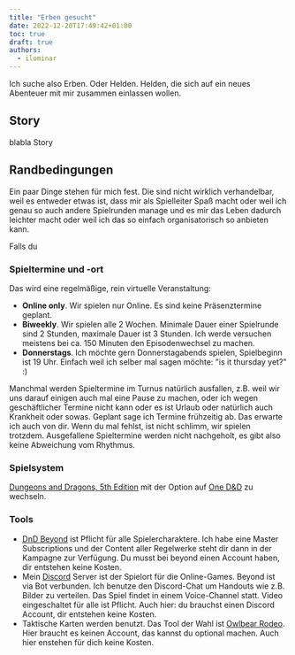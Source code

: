 ```yaml
---
title: "Erben gesucht"
date: 2022-12-20T17:49:42+01:00
toc: true
draft: true
authors:
  - ilominar
---
```


Ich suche also Erben. Oder Helden. Helden, die sich auf ein neues Abenteuer mit mir zusammen einlassen wollen.

## Story

blabla Story

## Randbedingungen

Ein paar Dinge stehen für mich fest. Die sind nicht wirklich verhandelbar, weil es entweder etwas ist, dass mir als Spielleiter Spaß macht oder weil ich genau so auch andere Spielrunden manage und es mir das Leben dadurch leichter macht oder weil ich das so einfach organisatorisch so anbieten kann.

Falls du 

### Spieltermine und -ort

Das wird eine regelmäßige, rein virtuelle Veranstaltung:

- **Online only**. Wir spielen nur Online. Es sind keine Präsenztermine geplant.
- **Biweekly**. Wir spielen alle 2 Wochen. Minimale Dauer einer Spielrunde sind 2 Stunden, maximale Dauer ist 3 Stunden. Ich werde versuchen meistens bei ca. 150 Minuten den Episodenwechsel zu machen.
- **Donnerstags**. Ich möchte gern Donnerstagabends spielen, Spielbeginn ist 19 Uhr. Einfach weil ich selber mal sagen möchte: "is it thursday yet?" :)

Manchmal werden Spieltermine im Turnus natürlich ausfallen, z.B. weil wir uns darauf einigen auch mal eine Pause zu machen, oder ich wegen geschäftlicher Termine nicht kann oder es ist Urlaub oder natürlich auch Krankheit oder sowas. Geplant sage ich Termine frühzeitig ab. Das erwarte ich auch von dir. Wenn du mal fehlst, ist nicht schlimm, wir spielen trotzdem. Ausgefallene Spieltermine werden nicht nachgeholt, es gibt also keine Abweichung vom Rhythmus.

### Spielsystem

[Dungeons and Dragons, 5th Edition](https://dnd.wizards.com/) mit der Option auf [One D&D](https://www.dndbeyond.com/one-dnd) zu wechseln.

### Tools

- [DnD Beyond](https://www.dndbeyond.com/) ist Pflicht für alle Spielercharaktere. Ich habe eine Master Subscriptions und der Content aller Regelwerke steht dir dann in der Kampagne zur Verfügung. Du musst bei beyond einen Account haben, dir entstehen keine Kosten.
- Mein [Discord](https://discord.com/) Server ist der Spielort für die Online-Games. Beyond ist via Bot verbunden. Ich benutze den Discord-Chat um Handouts wie z.B. Bilder zu verteilen. Das Spiel findet in einem Voice-Channel statt. Video eingeschaltet für alle ist Pflicht. Auch hier: du brauchst einen Discord Account, dir entstehen keine Kosten.
- Taktische Karten werden benutzt. Das Tool der Wahl ist [Owlbear Rodeo](https://www.owlbear.app/). Hier braucht es keinen Account, das kannst du optional machen. Auch hier enstehen für dich keine Kosten.